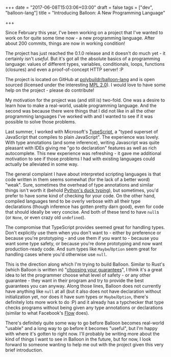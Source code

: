 +++
date = "2017-06-08T15:03:06+03:00"
draft = false
tags = ["dev", "balloon-lang"]
title = "Introducing Balloon: A New Programming Language"

+++

Since February this year, I've been working on a project that I've wanted to work on for quite some time now - a new programming language. After about 200 commits, things are now in working condition!

<!--more-->
The project has just reached the 0.1.0 release and it doesn't do much yet - it certainly isn't _useful_. But it's got all the absolute basics of a programming language: values of different types, variables, conditionals, loops, functions (closures) and even a proof-of-concept HTTP server! :P

The project is located on GitHub at [polybuildr/balloon-lang](https://github.com/polybuildr/balloon-lang) and is open sourced (licensed under the interesting [MPL 2.0](https://www.mozilla.org/en-US/MPL/2.0/)). I would love to have some help on the project - please do contribute!

My motivation for the project was (and still is) two-fold. One was a desire to learn how to make a real-world, usable programming language. And the second was because there were things that I did not like in all the other programming languages I've worked with and I wanted to see if it was possible to solve those problems.

Last summer, I worked with Microsoft's [TypeScript](https://www.typescriptlang.org/), a "typed superset of JavaScript that compiles to plain JavaScript". The experience was lovely. With type annotations (and some inference), writing Javascript was quite pleasant with IDEs giving me "go to declaration" features as well as rich autocomplete. This new experience was refreshing - it gave me additional motivation to see if those problems I had with existing languages could actually be alleviated in some way.

The general complaint I have about interpreted scripting languages is that code written in them seems somewhat (for the lack of a better word) "weak". Sure, sometimes the overhead of type annotations and similar things isn't worth it (behold [Python's duck typing](https://stackoverflow.com/a/4205396/2141058)), but sometimes, you'd prefer to have some kind of checking for your code. On the other hand, compiled languages tend to be overly verbose with all their type declarations (though inference has gotten pretty darn good), even for code that should ideally be very concise. And both of these tend to have `null`s (or `None`, or even crazy old `undefined`).

The compromise that TypeScript provides seemed great for handling types. Don't explicitly use them when you don't want to - either by preference or because you're prototyping - and use them if you want to - because you want some type safety, or because you're done prototyping and now want production-ready code. And sum types like `Maybe`/`Option` seem great for handling cases where you'd otherwise use `null`.

This is the direction along which I'm trying to build Balloon. Similar to Rust's (which Balloon is written in) "[choosing your guarantees](https://doc.rust-lang.org/book/choosing-your-guarantees.html)", I think it's a great idea to let the programmer choose what level of safety - or any other guarantee - they want in their program and try to provide the best guarantees you can anyway. Along those lines, Balloon does not currently have anything like `null` at all (but it also does not have declaration without initialization yet, nor does it have sum types or `Maybe`/`Option`, there's definitely lots more work to do :P) and it already has a typchecker that type checks programs without being given any type annotations or declarations (similar to what Facebook's [Flow](https://flow.org/) does).

There's definitely quite some way to go before Balloon becomes real-world "usable" and a long way to go before it becomes "useful", but I'm happy with where it's gotten to right now. I'll probably be writing more about the kind of things I want to see in Balloon in the future, but for now, I look forward to someone wanting to help me out with the project given this very brief introduction.
